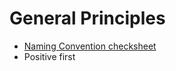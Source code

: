# General Principles

- [Naming Convention checksheet](https://github.com/kettanaito/naming-cheatsheet)
- Positive first
